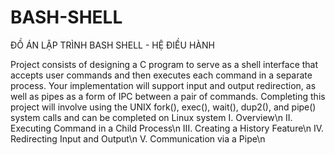 # BASH-SHELL
ĐỒ ÁN LẬP TRÌNH BASH SHELL - HỆ ĐIỀU HÀNH

Project consists of designing a C program to serve as a shell interface that accepts user commands
and then executes each command in a separate process. Your implementation will support input and
output redirection, as well as pipes as a form of IPC between a pair of commands. Completing this
project
will involve using the UNIX fork(), exec(), wait(), dup2(), and pipe() system calls and can be completed
on Linux system
  I. Overview\n
  II. Executing Command in a Child Process\n
  III. Creating a History Feature\n
  IV. Redirecting Input and Output\n
  V. Communication via a Pipe\n
